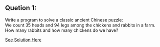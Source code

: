 Quetion 1:
-----------
Write a program to solve a classic ancient Chinese puzzle:   
We count 35 heads and 94 legs among the chickens and rabbits in a farm. How many rabbits and how many chickens do we have?  

[See Solution Here](https://github.com/Avi-1996/100-Days-Code-Challenge/blob/master/100DayCode/Day87/Ques1.py)

